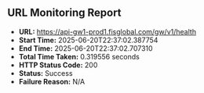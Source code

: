 ## URL Monitoring Report

- **URL:** https://api-gw1-prod1.fisglobal.com/gw/v1/health
- **Start Time:** 2025-06-20T22:37:02.387754
- **End Time:** 2025-06-20T22:37:02.707310
- **Total Time Taken:** 0.319556 seconds
- **HTTP Status Code:** 200
- **Status:** Success
- **Failure Reason:** N/A

